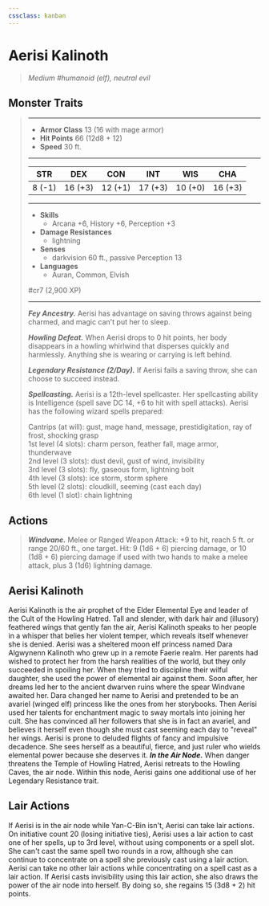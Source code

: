 ```yaml
---
cssclass: kanban
---
```


# Aerisi Kalinoth
>*Medium #humanoid (elf), neutral evil*
## Monster Traits
>___
>- **Armor Class** 13 (16 with mage armor)
>- **Hit Points** 66 (12d8 + 12)
>- **Speed** 30 ft.
>___
>|STR|DEX|CON|INT|WIS|CHA|
>|:---:|:---:|:---:|:---:|:---:|:---:|
>|8 (-1)|16 (+3)|12 (+1)|17 (+3)|10 (+0)|16 (+3)|
>___
>- **Skills**
>	 - Arcana +6, History +6, Perception +3
>- **Damage Resistances**
>	 - lightning
>- **Senses**
>	 - darkvision 60 ft., passive Perception 13
>- **Languages**
>	 - Auran, Common, Elvish
>
> #cr7 (2,900 XP)
>___
>***Fey Ancestry.*** Aerisi has advantage on saving throws against being charmed, and magic can't put her to sleep.  
>
>***Howling Defeat.*** When Aerisi drops to 0 hit points, her body disappears in a howling whirlwind that disperses quickly and harmlessly. Anything she is wearing or carrying is left behind.  
>
>***Legendary Resistance (2/Day).*** If Aerisi fails a saving throw, she can choose to succeed instead.  
>
>***Spellcasting.*** Aerisi is a 12th-level spellcaster. Her spellcasting ability is Intelligence (spell save DC 14, +6 to hit with spell attacks). Aerisi has the following wizard spells prepared:  
>
>Cantrips (at will): gust, mage hand, message, prestidigitation, ray of frost, shocking grasp  
>1st level (4 slots): charm person, feather fall, mage armor, thunderwave  
>2nd level (3 slots): dust devil, gust of wind, invisibility  
>3rd level (3 slots): fly, gaseous form, lightning bolt  
>4th level (3 slots): ice storm, storm sphere  
>5th level (2 slots): cloudkill, seeming (cast each day)  
>6th level (1 slot): chain lightning  
>
## Actions
>***Windvane.*** Melee  or Ranged Weapon Attack: +9 to hit, reach 5 ft. or range 20/60 ft., one target. Hit: 9 (1d6 + 6) piercing damage, or 10 (1d8 + 6) piercing damage if used with two hands to make a melee attack, plus 3 (1d6) lightning damage.
## Aerisi Kalinoth
Aerisi Kalinoth is the air prophet of the Elder Elemental Eye and leader of the Cult of the Howling Hatred. Tall and slender, with dark hair and (illusory) feathered wings that gently fan the air, Aerisi Kalinoth speaks to her people in a whisper that belies her violent temper, which reveals itself whenever she is denied.
Aerisi was a sheltered moon elf princess named Dara Algwynenn Kalinoth who grew up in a remote Faerie realm. Her parents had wished to protect her from the harsh realities of the world, but they only succeeded in spoiling her. When they tried to discipline their wilful daughter, she used the power of elemental air against them. Soon after, her dreams led her to the ancient dwarven ruins where the spear Windvane awaited her.
Dara changed her name to Aerisi and pretended to be an avariel (winged elf) princess like the ones from her storybooks. Then Aerisi used her talents for enchantment magic to sway mortals into joining her cult. She has convinced all her followers that she is in fact an avariel, and believes it herself even though she must cast seeming each day to "reveal" her wings.
Aerisi is prone to deluded flights of fancy and impulsive decadence. She sees herself as a beautiful, fierce, and just ruler who wields elemental power because she deserves it.
***In the Air Node.*** When danger threatens the Temple of Howling Hatred, Aerisi retreats to the Howling Caves, the air node. Within this node, Aerisi gains one additional use of her Legendary Resistance trait.
## Lair Actions
If Aerisi is in the air node while Yan-C-Bin isn't, Aerisi can take lair actions. On initiative count 20 (losing initiative ties), Aerisi uses a lair action to cast one of her spells, up to 3rd level, without using components or a spell slot. She can't cast the same spell two rounds in a row, although she can continue to concentrate on a spell she previously cast using a lair action. Aerisi can take no other lair actions while concentrating on a spell cast as a lair action.
If Aerisi casts invisibility using this lair action, she also draws the power of the air node into herself. By doing so, she regains 15 (3d8 + 2) hit points.